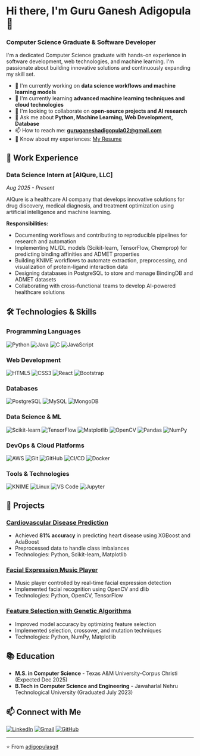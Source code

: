 
<!--
**adigopulasgit/adigopulasgit** is a ✨ _special_ ✨ repository because its `README.md` (this file) appears on your GitHub profile.

Here are some ideas to get you started:

- 🔭 I’m currently working on ...
- 🌱 I’m currently learning ...
- 👯 I’m looking to collaborate on ...
- 🤔 I’m looking for help with ...
- 💬 Ask me about ...
- 📫 How to reach me: ...
- 😄 Pronouns: ...
- ⚡ Fun fact: ...
-->
# Hi there, I'm Guru Ganesh Adigopula 👋

### Computer Science Graduate & Software Developer

I'm a dedicated Computer Science graduate with hands-on experience in software development, web technologies, and machine learning. I'm passionate about building innovative solutions and continuously expanding my skill set.

- 🔭 I'm currently working on **data science workflows and machine learning models**
- 🌱 I'm currently learning **advanced machine learning techniques and cloud technologies**
- 👯 I'm looking to collaborate on **open-source projects and AI research**
- 💬 Ask me about **Python, Machine Learning, Web Development, Database**
- 📫 How to reach me: **guruganeshadigopula02@gmail.com**
- 📄 Know about my experiences: [My Resume](https://docs.google.com/document/d/1aYxIAS7MB4wGc7TeJ-yKFpHaym2Q0Q7V/edit?tab=t.0)


## 💼 Work Experience

### **Data Science Intern** at [AIQure, LLC]
*Aug 2025 - Present*

AIQure is a healthcare AI company that develops innovative solutions for drug discovery, medical diagnosis, and treatment optimization using artificial intelligence and machine learning.

**Responsibilities:**
- Documenting workflows and contributing to reproducible pipelines for research and automation
- Implementing ML/DL models (Scikit-learn, TensorFlow, Chemprop) for predicting binding affinities and ADMET properties
- Building KNIME workflows to automate extraction, preprocessing, and visualization of protein-ligand interaction data
- Designing databases in PostgreSQL to store and manage BindingDB and ADMET datasets
- Collaborating with cross-functional teams to develop AI-powered healthcare solutions


## 🛠️ Technologies & Skills

### Programming Languages
![Python](https://img.shields.io/badge/Python-3776AB?style=for-the-badge&logo=python&logoColor=white)
![Java](https://img.shields.io/badge/Java-ED8B00?style=for-the-badge&logo=openjdk&logoColor=white)
![C](https://img.shields.io/badge/C-00599C?style=for-the-badge&logo=c&logoColor=white)
![JavaScript](https://img.shields.io/badge/JavaScript-F7DF1E?style=for-the-badge&logo=javascript&logoColor=black)

### Web Development
![HTML5](https://img.shields.io/badge/HTML5-E34F26?style=for-the-badge&logo=html5&logoColor=white)
![CSS3](https://img.shields.io/badge/CSS3-1572B6?style=for-the-badge&logo=css3&logoColor=white)
![React](https://img.shields.io/badge/React-20232A?style=for-the-badge&logo=react&logoColor=61DAFB)
![Bootstrap](https://img.shields.io/badge/Bootstrap-7952B3?style=for-the-badge&logo=bootstrap&logoColor=white)

### Databases
![PostgreSQL](https://img.shields.io/badge/PostgreSQL-4169E1?style=for-the-badge&logo=postgresql&logoColor=white)
![MySQL](https://img.shields.io/badge/MySQL-4479A1?style=for-the-badge&logo=mysql&logoColor=white)
![MongoDB](https://img.shields.io/badge/MongoDB-47A248?style=for-the-badge&logo=mongodb&logoColor=white)

### Data Science & ML
![Scikit-learn](https://img.shields.io/badge/Scikit--learn-F7931E?style=for-the-badge&logo=scikit-learn&logoColor=white)
![TensorFlow](https://img.shields.io/badge/TensorFlow-FF6F00?style=for-the-badge&logo=tensorflow&logoColor=white)
![Matplotlib](https://img.shields.io/badge/Matplotlib-11557c?style=for-the-badge&logo=plotly&logoColor=white)
![OpenCV](https://img.shields.io/badge/OpenCV-5C3EE8?style=for-the-badge&logo=opencv&logoColor=white)
![Pandas](https://img.shields.io/badge/Pandas-150458?style=for-the-badge&logo=pandas&logoColor=white)
![NumPy](https://img.shields.io/badge/NumPy-013243?style=for-the-badge&logo=numpy&logoColor=white)


### DevOps & Cloud Platforms  
![AWS](https://img.shields.io/badge/AWS-232F3E?style=for-the-badge&logo=amazonaws&logoColor=white) 
![Git](https://img.shields.io/badge/Git-F05032?style=for-the-badge&logo=git&logoColor=white) 
![GitHub](https://img.shields.io/badge/GitHub-181717?style=for-the-badge&logo=github&logoColor=white) 
![CI/CD](https://img.shields.io/badge/CI%2FCD-4285F4?style=for-the-badge&logo=google-cloud&logoColor=white) 
![Docker](https://img.shields.io/badge/Docker-2496ED?style=for-the-badge&logo=docker&logoColor=white)

### Tools & Technologies
![KNIME](https://img.shields.io/badge/KNIME-FBDA04?style=for-the-badge&logo=knime&logoColor=black)
![Linux](https://img.shields.io/badge/Linux-FCC624?style=for-the-badge&logo=linux&logoColor=black)
![VS Code](https://img.shields.io/badge/VS_Code-007ACC?style=for-the-badge&logo=visual-studio-code&logoColor=white)
![Jupyter](https://img.shields.io/badge/Jupyter-F37626?style=for-the-badge&logo=jupyter&logoColor=white)

## 🚀 Projects

### [Cardiovascular Disease Prediction](https://github.com/adigopulasgit/cardiac_diseases_prediction/tree/master)
- Achieved **81% accuracy** in predicting heart disease using XGBoost and AdaBoost
- Preprocessed data to handle class imbalances
- Technologies: Python, Scikit-learn, Matplotlib

### [Facial Expression Music Player](https://github.com/adigopulasgit/music_player_using_facial_expression)
- Music player controlled by real-time facial expression detection
- Implemented facial recognition using OpenCV and dlib
- Technologies: Python, OpenCV, TensorFlow

### [Feature Selection with Genetic Algorithms](https://github.com/adigopulasgit/genetic-algorithm-for-feature-selectio)
- Improved model accuracy by optimizing feature selection
- Implemented selection, crossover, and mutation techniques
- Technologies: Python, NumPy, Matplotlib

## 📚 Education

- **M.S. in Computer Science** - Texas A&M University-Corpus Christi (Expected Dec 2025)
- **B.Tech in Computer Science and Engineering** - Jawaharlal Nehru Technological University (Graduated July 2023)

## 📫 Connect with Me

[![LinkedIn](https://img.shields.io/badge/LinkedIn-0077B5?style=for-the-badge&logo=linkedin&logoColor=white)](https://www.linkedin.com/in/guru-ganesh-adigopula-083805211/)
[![Gmail](https://img.shields.io/badge/Gmail-D14836?style=for-the-badge&logo=gmail&logoColor=white)](mailto:guruganeshadigopula02@gmail.com)
[![GitHub](https://img.shields.io/badge/GitHub-100000?style=for-the-badge&logo=github&logoColor=white)](https://github.com/adigopulasgit)

---

⭐️ From [adigopulasgit](https://github.com/adigopulasgit)

